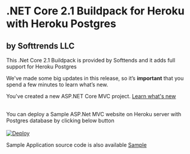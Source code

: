# .NET Core 2.1 Buildpack for Heroku with Heroku Postgres
## by Softtrends LLC

This .Net Core 2.1 Buildpack is provided by Softtends and it adds full support for Heroku Postgres<br>

We've made some big updates in this release, so it’s **important** that you spend a few minutes to learn what’s new.

You've created a new ASP.NET Core MVC project. [Learn what's new](https://go.microsoft.com/fwlink/?LinkId=518016)

<br/>
You can deploy a Sample ASP.Net MVC website on Heroku server with Postgres database by clicking below button
<br/>
<br/>
<a href="https://heroku.com/deploy?template=https://github.com/heroku-softtrends/dotnetcore2.postgres.sample/tree/master">
  <img src="https://www.herokucdn.com/deploy/button.svg" alt="Deploy">
</a>


Sample Application source code is also available [Sample](https://github.com/heroku-softtrends/dotnetcore2.postgres.sample/tree/master)


